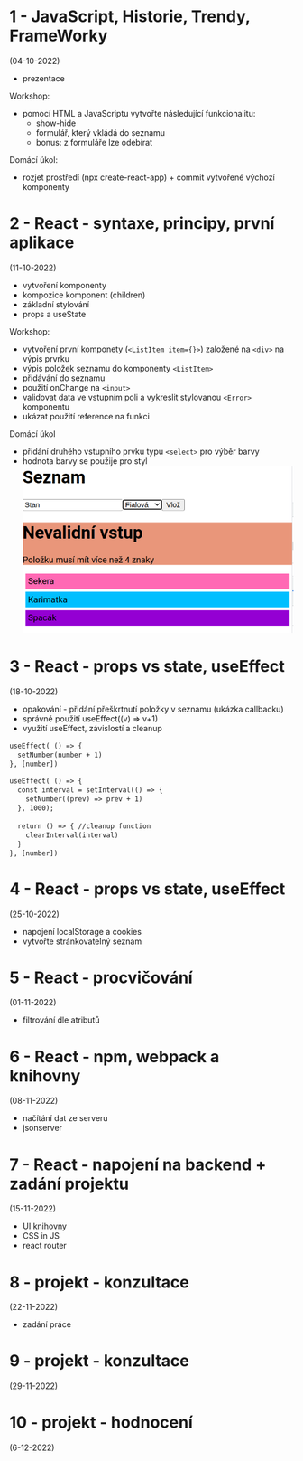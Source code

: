 # 1 - JavaScript, Historie, Trendy, FrameWorky
(04-10-2022)
- prezentace

Workshop: 
  - pomocí HTML a JavaScriptu vytvořte následující funkcionalitu:
    - show-hide 
    - formulář, který vkládá do seznamu
    - bonus: z formuláře lze odebírat

Domácí úkol:
- rozjet prostředí (npx create-react-app) + commit vytvořené výchozí komponenty

# 2  - React - syntaxe, principy, první aplikace
(11-10-2022)
- vytvoření komponenty
- kompozice komponent (children)
- základní stylování
- props a useState

Workshop:
- vytvoření první komponety (`<ListItem item={}>`) založené na `<div>` na výpis prvrku
- výpis položek seznamu do komponenty `<ListItem>`
- přidávání do seznamu
- použití onChange na `<input>`
- validovat data ve vstupním poli a vykreslit stylovanou `<Error>` komponentu
- ukázat použití reference na funkci

Domácí úkol
- přidání druhého vstupního prvku typu `<select>` pro výběr barvy
- hodnota barvy se použije pro styl
![](img.png)

# 3 - React - props vs state, useEffect
(18-10-2022)
- opakování - přidání přeškrtnutí položky v seznamu (ukázka callbacku)
- správné použití useEffect((v) => v+1)
- využití useEffect, závislostí a cleanup
```
useEffect( () => {
  setNumber(number + 1)
}, [number])
```


```
useEffect( () => {
  const interval = setInterval(() => {
    setNumber((prev) => prev + 1)
  }, 1000);
  
  return () => { //cleanup function
    clearInterval(interval)
  }
}, [number])
```


# 4 - React - props vs state, useEffect
(25-10-2022)
- napojení localStorage a cookies
- vytvořte stránkovatelný seznam

# 5 - React - procvičování
(01-11-2022)
- filtrování dle atributů

# 6 - React - npm, webpack a knihovny
(08-11-2022)
- načítání dat ze serveru
- jsonserver

# 7 - React - napojení na backend + zadání projektu
(15-11-2022)
- UI knihovny
- CSS in JS
- react router

# 8 - projekt - konzultace
(22-11-2022)
- zadání práce

# 9 - projekt - konzultace
(29-11-2022)

# 10 - projekt - hodnocení
(6-12-2022)
